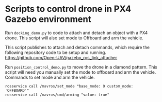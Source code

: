 # Scripts to control drone in PX4 Gazebo environment

Run `docking_demo.py` to code to attach and detach an object with a PX4 drone.
This script will also set mode to Offboard and arm the vehicle.

This script publishes to attach and detach commands, which require the following repository code to be setup and running.
https://github.com/Open-UAV/gazebo_ros_link_attacher 



Run `position_control_demo.py` to move the drone in a diamond pattern.
This script will need you manually set the mode to offboard and arm the vehicle.
Commands to set mode and arm the vehicle.
```
rosservice call /mavros/set_mode "base_mode: 0 custom_mode: 'OFFBOARD'"
rosservice call /mavros/cmd/arming "value: true"
```
 	
  
